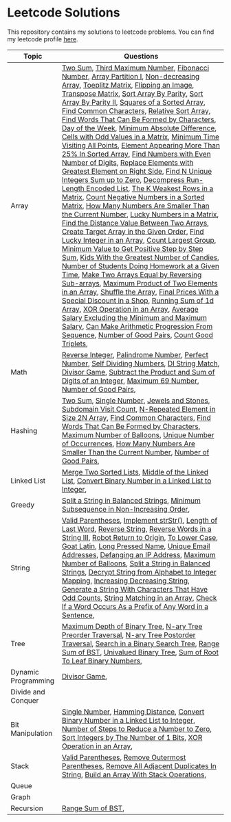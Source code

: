 # Leetcode Solutions

This repository contains my solutions to leetcode problems. You can find my leetcode profile [here](https://leetcode.com/AtharvRedij/).

| Topic | Questions |
| ----- | --------- |
| Array | [Two Sum](<./0001 Two Sum.py>), [Third Maximum Number](<./0414 Third Maximum Number.py>), [Fibonacci Number](<./0509 Fibonacci Number.py>), [Array Partition I](<./0561 Array Partition I.py>), [Non-decreasing Array](<./0665 Non-decreasing Array.py>), [Toeplitz Matrix](<./0766 Toeplitz Matrix.py>), [Flipping an Image](<./0832 Flipping an Image.py>), [Transpose Matrix](<./0867 Transpose Matrix.py>), [Sort Array By Parity](<./0905 Sort Array By Parity.py>), [Sort Array By Parity II](<./0922 Sort Array By Parity II.py>), [Squares of a Sorted Array](<./0977 Squares of a Sorted Array.py>), [Find Common Characters](<./1002 Find Common Characters.py>), [Relative Sort Array](<./1122 Relative Sort Array.py>), [Find Words That Can Be Formed by Characters](<./1160 Find Words That Can Be Formed by Characters.py>), [Day of the Week](<./1185 Day of the Week.py>), [Minimum Absolute Difference](<./1200 Minimum Absolute Difference.py>), [Cells with Odd Values in a Matrix](<./1252 Cells with Odd Values in a Matrix.py>), [Minimum Time Visiting All Points](<./1266 Minimum Time Visiting All Points.py>), [Element Appearing More Than 25% In Sorted Array](<./1287 Element Appearing More Than 25% In Sorted Array.py>), [Find Numbers with Even Number of Digits](<./1295 Find Numbers with Even Number of Digits.py>), [Replace Elements with Greatest Element on Right Side](<./1299 Replace Elements with Greatest Element on Right Side.py>), [Find N Unique Integers Sum up to Zero](<./1304 Find N Unique Integers Sum up to Zero.py>), [Decompress Run-Length Encoded List](<./1313 Decompress Run-Length Encoded List.py>), [The K Weakest Rows in a Matrix](<./1337 The K Weakest Rows in a Matrix.py>), [Count Negative Numbers in a Sorted Matrix](<./1351 Count Negative Numbers in a Sorted Matrix.py>), [How Many Numbers Are Smaller Than the Current Number](<./1365 How Many Numbers Are Smaller Than the Current Number.py>), [Lucky Numbers in a Matrix](<./1380 Lucky Numbers in a Matrix.py>), [Find the Distance Value Between Two Arrays](<./1385 Find the Distance Value Between Two Arrays.py>), [Create Target Array in the Given Order](<./1389 Create Target Array in the Given Order.py>), [Find Lucky Integer in an Array](<./1394 Find Lucky Integer in an Array.py>), [Count Largest Group](<./1399 Count Largest Group.py>), [Minimum Value to Get Positive Step by Step Sum](<./1413 Minimum Value to Get Positive Step by Step Sum.py>), [Kids With the Greatest Number of Candies](<./1431 Kids With the Greatest Number of Candies.py>), [Number of Students Doing Homework at a Given Time](<./1450 Number of Students Doing Homework at a Given Time.py>), [Make Two Arrays Equal by Reversing Sub-arrays](<./1460 Make Two Arrays Equal by Reversing Sub-arrays.py>), [Maximum Product of Two Elements in an Array](<./1464 Maximum Product of Two Elements in an Array.py>), [Shuffle the Array](<./1470 Shuffle the Array.py>), [Final Prices With a Special Discount in a Shop](<./1475 Final Prices With a Special Discount in a Shop.py>), [Running Sum of 1d Array](<./1480 Running Sum of 1d Array.py>), [XOR Operation in an Array](<./1486 XOR Operation in an Array.py>), [Average Salary Excluding the Minimum and Maximum Salary](<./1491 Average Salary Excluding the Minimum and Maximum Salary.py>), [Can Make Arithmetic Progression From Sequence](<./1502 Can Make Arithmetic Progression From Sequence.py>), [Number of Good Pairs](<./1512 Number of Good Pairs.py>), [Count Good Triplets](<./1534 Count Good Triplets.py>),  | 
| Math | [Reverse Integer](<./0007 Reverse Integer.py>), [Palindrome Number](<./0009 Palindrome Number.py>), [Perfect Number](<./0507 Perfect Number.py>), [Self Dividing Numbers](<./0728 Self Dividing Numbers.py>), [DI String Match](<./0942 DI String Match.py>), [Divisor Game](<./1025 Divisor Game.py>), [Subtract the Product and Sum of Digits of an Integer](<./1281 Subtract the Product and Sum of Digits of an Integer.py>), [Maximum 69 Number](<./1323 Maximum 69 Number.py>), [Number of Good Pairs](<./1512 Number of Good Pairs.py>),  | 
| Hashing | [Two Sum](<./0001 Two Sum.py>), [Single Number](<./0136 Single Number.py>), [Jewels and Stones](<./0771 Jewels and Stones.py>), [Subdomain Visit Count](<./0811 Subdomain Visit Count.py>), [N-Repeated Element in Size 2N Array](<./0961 N-Repeated Element in Size 2N Array.py>), [Find Common Characters](<./1002 Find Common Characters.py>), [Find Words That Can Be Formed by Characters](<./1160 Find Words That Can Be Formed by Characters.py>), [Maximum Number of Balloons](<./1189 Maximum Number of Balloons.py>), [Unique Number of Occurrences](<./1207 Unique Number of Occurrences.py>), [How Many Numbers Are Smaller Than the Current Number](<./1365 How Many Numbers Are Smaller Than the Current Number.py>), [Number of Good Pairs](<./1512 Number of Good Pairs.py>),  | 
| Linked List | [Merge Two Sorted Lists](<./0021 Merge Two Sorted Lists.py>), [Middle of the Linked List](<./0876 Middle of the Linked List.py>), [Convert Binary Number in a Linked List to Integer](<./1290 Convert Binary Number in a Linked List to Integer.py>),  | 
| Greedy | [Split a String in Balanced Strings](<./1221 Split a String in Balanced Strings.py>), [Minimum Subsequence in Non-Increasing Order](<./1403 Minimum Subsequence in Non-Increasing Order.py>),  | 
| String | [Valid Parentheses](<./0020 Valid Parentheses.py>), [Implement strStr()](<./0028 Implement strStr().py>), [Length of Last Word](<./0058 Length of Last Word.py>), [Reverse String](<./0344 Reverse String.py>), [Reverse Words in a String III](<./0557 Reverse Words in a String III.py>), [Robot Return to Origin](<./0657 Robot Return to Origin.py>), [To Lower Case](<./0709 To Lower Case.py>), [Goat Latin](<./0824 Goat Latin.py>), [Long Pressed Name](<./0925 Long Pressed Name.py>), [Unique Email Addresses](<./0929 Unique Email Addresses.py>), [Defanging an IP Address](<./1108 Defanging an IP Address.py>), [Maximum Number of Balloons](<./1189 Maximum Number of Balloons.py>), [Split a String in Balanced Strings](<./1221 Split a String in Balanced Strings.py>), [Decrypt String from Alphabet to Integer Mapping](<./1309 Decrypt String from Alphabet to Integer Mapping.py>), [Increasing Decreasing String](<./1370 Increasing Decreasing String.py>), [Generate a String With Characters That Have Odd Counts](<./1374 Generate a String With Characters That Have Odd Counts.py>), [String Matching in an Array](<./1408 String Matching in an Array.py>), [Check If a Word Occurs As a Prefix of Any Word in a Sentence](<./1455 Check If a Word Occurs As a Prefix of Any Word in a Sentence.py>),  | 
| Tree | [Maximum Depth of Binary Tree](<./0104 Maximum Depth of Binary Tree.py>), [N-ary Tree Preorder Traversal](<./0589 N-ary Tree Preorder Traversal.py>), [N-ary Tree Postorder Traversal](<./0590 N-ary Tree Postorder Traversal.py>), [Search in a Binary Search Tree](<./0700 Search in a Binary Search Tree.py>), [Range Sum of BST](<./0938 Range Sum of BST.py>), [Univalued Binary Tree](<./0965 Univalued Binary Tree.py>), [Sum of Root To Leaf Binary Numbers](<./1022 Sum of Root To Leaf Binary Numbers.py>),  | 
| Dynamic Programming | [Divisor Game](<./1025 Divisor Game.py>),  | 
| Divide and Conquer |  | 
| Bit Manipulation | [Single Number](<./0136 Single Number.py>), [Hamming Distance](<./0461 Hamming Distance.py>), [Convert Binary Number in a Linked List to Integer](<./1290 Convert Binary Number in a Linked List to Integer.py>), [Number of Steps to Reduce a Number to Zero](<./1342 Number of Steps to Reduce a Number to Zero.py>), [Sort Integers by The Number of 1 Bits](<./1356 Sort Integers by The Number of 1 Bits.py>), [XOR Operation in an Array](<./1486 XOR Operation in an Array.py>),  | 
| Stack | [Valid Parentheses](<./0020 Valid Parentheses.py>), [Remove Outermost Parentheses](<./1021 Remove Outermost Parentheses.py>), [Remove All Adjacent Duplicates In String](<./1047 Remove All Adjacent Duplicates In String.py>), [Build an Array With Stack Operations](<./1441 Build an Array With Stack Operations.py>),  | 
| Queue |  | 
| Graph |  | 
| Recursion | [Range Sum of BST](<./0938 Range Sum of BST.py>),  | 
